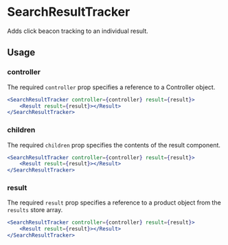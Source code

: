 # SearchResultTracker

Adds click beacon tracking to an individual result.

## Usage

### controller
The required `controller` prop specifies a reference to a Controller object.

```jsx
<SearchResultTracker controller={controller} result={result}>
	<Result result={result}></Result>
</SearchResultTracker>
```

### children
The required `children` prop specifies the contents of the result component. 

```jsx
<SearchResultTracker controller={controller} result={result}>
	<Result result={result}></Result>
</SearchResultTracker>
```

### result
The required `result` prop specifies a reference to a product object from the `results` store array.

```jsx
<SearchResultTracker controller={controller} result={result}>
	<Result result={result}></Result>
</SearchResultTracker>
```
